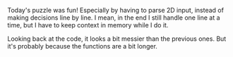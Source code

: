 Today's puzzle was fun! Especially by having to parse 2D input, instead of making decisions line by line. I mean, in the end I still handle one line at a time, but I have to keep context in memory while I do it.

Looking back at the code, it looks a bit messier than the previous ones. But it's probably because the functions are a bit longer.
